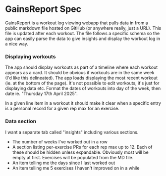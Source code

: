 # GainsReport Spec

GainsReport is a workout log viewing webapp that pulls data in from a public markdown file hosted on GitHub (or anywhere really, just a URL). This file is updated after each workout. The file follows a specific schema so the app can easily parse the data to give insights and display the workout log in a nice way. 

### Displaying workouts 
The app should display workouts as part of a timeline where each workout appears as a card. It should be obvious if workouts are in the same week (I'd like this delineated). The app loads displaying the most recent workout (ie. at the bottom of the page). It's not possible to edit workouts, it's just for displaying data etc. Format the dates of workouts into day of the week, then date ie. "Thursday 17th April 2025".

In a given line item in a workout it should make it clear when a specific entry is a personal record for a given rep max for an exercise. 

### Data section 
I want a separate tab called "insights" including various sections. 

- The number of weeks I've worked out in a row
- A section listing per-exercise PRs for each rep max up to 12. Each of these should be hidden unless expandable. Obviously most will be empty at first. Exercises will be populated from the MD file. 
- An item telling me the days since I last worked out
- An item telling me 5 exercises I haven't improved on in a while
